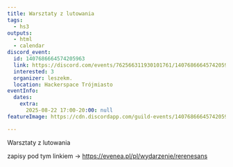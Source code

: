 ```yaml
---
title: Warsztaty z lutowania
tags:
  - hs3
outputs:
  - html
  - calendar
discord_event:
  id: 1407686664574205963
  link: https://discord.com/events/762566311930101761/1407686664574205963
  interested: 3
  organizer: leszekm.
  location: Hackerspace Trójmiasto
eventInfo:
  dates:
    extra:
      2025-08-22 17:00-20:00: null
featureImage: https://cdn.discordapp.com/guild-events/1407686664574205963/27a301060fe25fade5f60513fb2f6f14.png?size=1024

---
```


Warsztaty z lutowania 

zapisy pod tym linkiem -> https://evenea.pl/pl/wydarzenie/rerenesans
